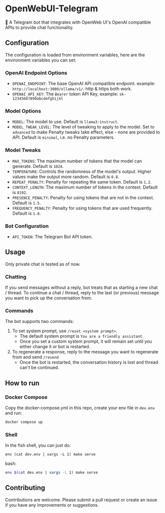 # OpenWebUI-Telegram

🤖 A Telegram bot that integrates with OpenWeb UI's OpenAI compatible APIs to provide chat functionality.

## Configuration

The configuration is loaded from environment variables, here are the environment variables you can set:

### OpenAI Endpoint Options

- `OPENAI_ENDPOINT`: The base OpenAI API compatible endpoint. example: `http://localhost:3000/ollama/v1/`. http & https both work.
- `OPENAI_API_KEY`: The `Bearer` token API Key, example: `sk-12345667890abcdefghijkl`

### Model Options

- `MODEL`: The model to use. Default is `llama3:instruct`.
- `MODEL_TWEAK_LEVEL`: The level of tweaking to apply to the model. Set to `advanced` to make Penalty tweaks take effect, else - none are provided to API. Default is `minimal`, i.e. no Penalty parameters.

### Model Tweaks

- `MAX_TOKENS`: The maximum number of tokens that the model can generate. Default is `1024`.
- `TEMPERATURE`: Controls the randomness of the model's output. Higher values make the output more random. Default is `0.8`.
- `REPEAT_PENALTY`: Penalty for repeating the same token. Default is `1.2`.
- `CONTEXT_LENGTH`: The maximum number of tokens in the context. Default is `8192`.
- `PRESENCE_PENALTY`: Penalty for using tokens that are not in the context. Default is `1.5`.
- `FREQUENCY_PENALTY`: Penalty for using tokens that are used frequently. Default is `1.0`.

### Bot Configuration

- `API_TOKEN`: The Telegram Bot API token.

## Usage

Only private chat is tested as of now.

### Chatting

If you send messages without a reply, bot treats that as starting a new chat / thread. To continue a chat / thread, reply to the last (or previous) message you want to pick up the conversation from.

### Commands

The bot supports two commands:

1. To set system prompt, use `/reset <system prompt>`.
   - The default system prompt is `You are a friendly assistant`.
   - Once you set a custom system prompt, it will remain set until you either change it or bot is restarted.
2. To regenerate a response, reply to the message you want to regenerate from and send `/resend`
   - Once the bot is restarted, the conversation history is lost and thread can't be continued.

## How to run

### Docker Compose

Copy the docker-compose.yml in this repo, create your env file in `dev.env` and run:

```bash
docker compose up
```

### Shell

In the fish shell, you can just do:

```fish
env (cat dev.env | xargs -L 1) make serve
```

bash:

```bash
env $(cat dev.env | xargs -L 1) make serve
```


## Contributing

Contributions are welcome. Please submit a pull request or create an issue if you have any improvements or suggestions.

